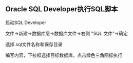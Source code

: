 ## Oracle SQL Developer执行SQL脚本

启动SQL Developer

文件->新建->数据库层->数据库文件->右侧 "SQL 文件"->确定

选择.sql文件名称和保存目录

编写内容，下拉框选择目标数据库，点击绿色三角图标执行





